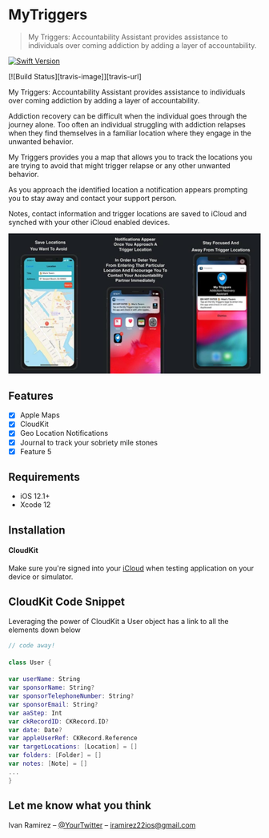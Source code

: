 # MyTriggers
> My Triggers: Accountability Assistant provides assistance to individuals over coming addiction by adding a layer of accountability.


[![Swift Version][swift-image]][swift-url]

[![Build Status][travis-image]][travis-url]

My Triggers: Accountability Assistant provides assistance to individuals over coming addiction by adding a layer of accountability.

Addiction recovery can be difficult when the individual goes through the journey alone. Too often an individual struggling with addiction relapses when they find themselves in a familiar location where they engage in the unwanted behavior. 

My Triggers provides you a map that allows you to track the locations you are trying to avoid that might trigger relapse or any other unwanted behavior. 

As you approach the identified location a notification appears prompting you to stay away and contact your support person.

Notes, contact information and trigger locations are saved to iCloud and synched with your other iCloud enabled devices.

<img src ="images/myTriggerScreenShots.jpeg">

## Features

- [x] Apple Maps 
- [x] CloudKit
- [x] Geo Location Notifications
- [x] Journal to track your sobriety mile stones
- [x] Feature 5

## Requirements

- iOS 12.1+
- Xcode 12

## Installation 

#### CloudKit
Make sure you're signed into your [iCloud](https://support.apple.com/en-us/HT203512) when testing application on your device or simulator.

## CloudKit Code Snippet 
Leveraging the power of CloudKit a User object has a link to all the elements down below
```swift
// code away!

class User {

var userName: String
var sponsorName: String?
var sponsorTelephoneNumber: String?
var sponsorEmail: String?
var aaStep: Int
var ckRecordID: CKRecord.ID?
var date: Date?
var appleUserRef: CKRecord.Reference
var targetLocations: [Location] = []
var folders: [Folder] = []
var notes: [Note] = []
...
}
```

## Let me know what you think

Ivan Ramirez – [@YourTwitter](https://twitter.com/iramirezdev) – iramirez22ios@gmail.com

[swift-image]:https://img.shields.io/badge/swift-3.0-orange.svg
[swift-url]: https://swift.org/
